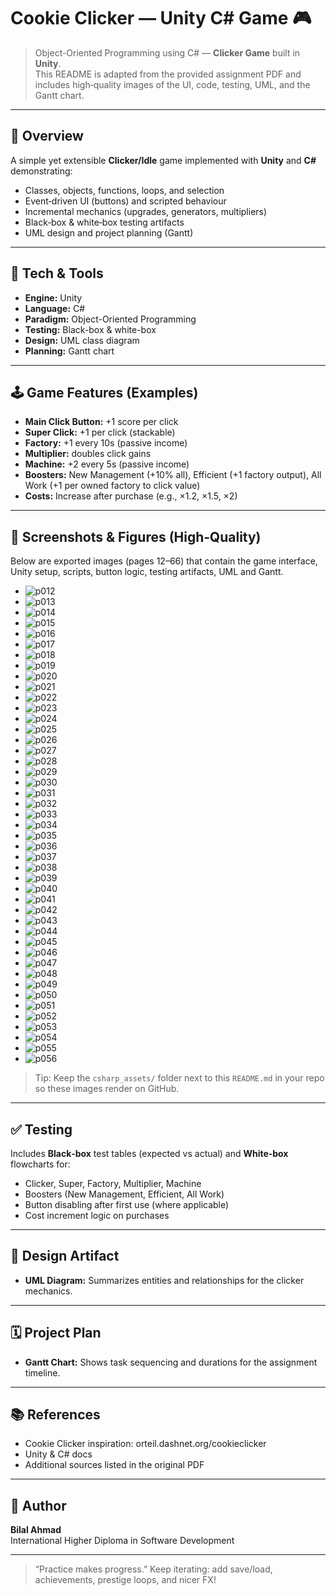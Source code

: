 # Cookie Clicker — Unity C# Game 🎮

> Object-Oriented Programming using C# — **Clicker Game** built in **Unity**.  
> This README is adapted from the provided assignment PDF and includes high‑quality images of the UI, code, testing, UML, and the Gantt chart.

---

## 🚀 Overview
A simple yet extensible **Clicker/Idle** game implemented with **Unity** and **C#** demonstrating:
- Classes, objects, functions, loops, and selection
- Event‑driven UI (buttons) and scripted behaviour
- Incremental mechanics (upgrades, generators, multipliers)
- Black‑box & white‑box testing artifacts
- UML design and project planning (Gantt)

---

## 🧰 Tech & Tools
- **Engine:** Unity
- **Language:** C#
- **Paradigm:** Object-Oriented Programming
- **Testing:** Black-box & white-box
- **Design:** UML class diagram
- **Planning:** Gantt chart

---

## 🕹️ Game Features (Examples)
- **Main Click Button:** +1 score per click
- **Super Click:** +1 per click (stackable)
- **Factory:** +1 every 10s (passive income)
- **Multiplier:** doubles click gains
- **Machine:** +2 every 5s (passive income)
- **Boosters:** New Management (+10% all), Efficient (+1 factory output), All Work (+1 per owned factory to click value)
- **Costs:** Increase after purchase (e.g., ×1.2, ×1.5, ×2)

---

## 📸 Screenshots & Figures (High‑Quality)
Below are exported images (pages 12–66) that contain the game interface, Unity setup, scripts, button logic, testing artifacts, UML and Gantt.

- ![p012](assets/page_012.png)
- ![p013](assets/page_013.png)
- ![p014](assets/page_014.png)
- ![p015](assets/page_015.png)
- ![p016](assets/page_016.png)
- ![p017](assets/page_017.png)
- ![p018](assets/page_018.png)
- ![p019](assets/page_019.png)
- ![p020](assets/page_020.png)
- ![p021](assets/page_021.png)
- ![p022](assets/page_022.png)
- ![p023](assets/page_023.png)
- ![p024](assets/page_024.png)
- ![p025](assets/page_025.png)
- ![p026](assets/page_026.png)
- ![p027](assets/page_027.png)
- ![p028](assets/page_028.png)
- ![p029](assets/page_029.png)
- ![p030](assets/page_030.png)
- ![p031](assets/page_031.png)
- ![p032](assets/page_032.png)
- ![p033](assets/page_033.png)
- ![p034](assets/page_034.png)
- ![p035](assets/page_035.png)
- ![p036](assets/page_036.png)
- ![p037](assets/page_037.png)
- ![p038](assets/page_038.png)
- ![p039](assets/page_039.png)
- ![p040](assets/page_040.png)
- ![p041](assets/page_041.png)
- ![p042](assets/page_042.png)
- ![p043](assets/page_043.png)
- ![p044](assets/page_044.png)
- ![p045](assets/page_045.png)
- ![p046](assets/page_046.png)
- ![p047](assets/page_047.png)
- ![p048](assets/page_048.png)
- ![p049](assets/page_049.png)
- ![p050](assets/page_050.png)
- ![p051](assets/page_051.png)
- ![p052](assets/page_052.png)
- ![p053](assets/page_053.png)
- ![p054](assets/page_054.png)
- ![p055](assets/page_055.png)
- ![p056](assets/page_056.png)


> Tip: Keep the `csharp_assets/` folder next to this `README.md` in your repo so these images render on GitHub.

---

## ✅ Testing
Includes **Black‑box** test tables (expected vs actual) and **White‑box** flowcharts for:
- Clicker, Super, Factory, Multiplier, Machine
- Boosters (New Management, Efficient, All Work)
- Button disabling after first use (where applicable)
- Cost increment logic on purchases

---

## 🧩 Design Artifact
- **UML Diagram:** Summarizes entities and relationships for the clicker mechanics.

---

## 🗓️ Project Plan
- **Gantt Chart:** Shows task sequencing and durations for the assignment timeline.

---

## 📚 References
- Cookie Clicker inspiration: orteil.dashnet.org/cookieclicker
- Unity & C# docs
- Additional sources listed in the original PDF

---

## 👤 Author
**Bilal Ahmad**  
International Higher Diploma in Software Development

---

> “Practice makes progress.” Keep iterating: add save/load, achievements, prestige loops, and nicer FX!
